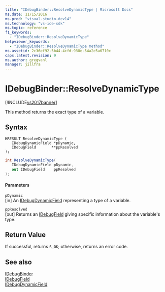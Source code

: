 ```yaml
---
title: "IDebugBinder::ResolveDynamicType | Microsoft Docs"
ms.date: 11/15/2016
ms.prod: "visual-studio-dev14"
ms.technology: "vs-ide-sdk"
ms.topic: reference
f1_keywords: 
  - "IDebugBinder::ResolveDynamicType"
helpviewer_keywords: 
  - "IDebugBinder::ResolveDynamicType method"
ms.assetid: 2c36ef92-5b44-4cfd-988e-54a2e5a6710c
caps.latest.revision: 9
ms.author: gregvanl
manager: jillfra
---
```

# IDebugBinder::ResolveDynamicType
[!INCLUDE[vs2017banner](../../../includes/vs2017banner.md)]

This method returns the exact type of a variable.  
  
## Syntax  
  
```cpp#  
HRESULT ResolveDynamicType (  
   IDebugDynamicField *pDynamic,  
   IDebugField       **ppResolved  
);  
```  
  
```csharp  
int ResolveDynamicType(  
   IDebugDynamicField pDynamic,   
   out IDebugField    ppResolved  
);  
```  
  
#### Parameters  
 `pDynamic`  
 [in] An [IDebugDynamicField](../../../extensibility/debugger/reference/idebugdynamicfield.md) representing a type of a variable.  
  
 `ppResolved`  
 [out] Returns an [IDebugField](../../../extensibility/debugger/reference/idebugfield.md) giving specific information about the variable's type.  
  
## Return Value  
 If successful, returns `S_OK`; otherwise, returns an error code.  
  
## See also  
 [IDebugBinder](../../../extensibility/debugger/reference/idebugbinder.md)   
 [IDebugField](../../../extensibility/debugger/reference/idebugfield.md)   
 [IDebugDynamicField](../../../extensibility/debugger/reference/idebugdynamicfield.md)
